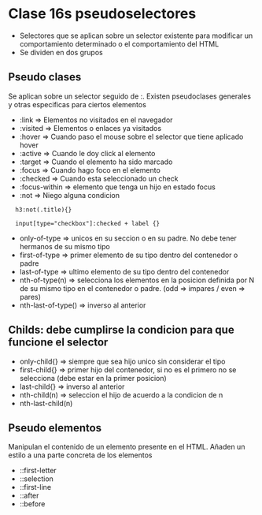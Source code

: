 # Clase 16s pseudoselectores

- Selectores que se aplican sobre un selector existente para modificar un comportamiento determinado o el comportamiento del HTML
- Se dividen en dos grupos

## Pseudo clases
  Se aplican sobre un selector seguido de :. Existen pseudoclases generales y otras especificas para ciertos elementos 


  - :link     => Elementos no visitados en el navegador
  - :visited  => Elementos o enlaces ya visitados
  - :hover    => Cuando paso el mouse sobre el selector que tiene aplicado hover
  - :active   => Cuando le doy click al elemento
  - :target   => Cuando el elemento ha sido marcado
  - :focus    => Cuando hago foco en el elemento
  - :checked  => Cuando esta seleccionado un check
  - :focus-within  => elemento que tenga un hijo en estado focus
  - :not      => Niego alguna condicion 

  ```
    h3:not(.title){}

  ```

  ```
    input[type="checkbox"]:checked + label {}

  ```
  - only-of-type    => unicos en su seccion o en su padre. No debe tener hermanos de su mismo tipo
  - first-of-type   => primer elemento de su tipo dentro del contenedor o padre
  - last-of-type    => ultimo elemento de su tipo dentro del contenedor
  - nth-of-type(n)  => selecciona los elementos en la posicion definida por N de su mismo tipo en el contenedor o padre. (odd => impares / even => pares)
  - nth-last-of-type() => inverso al anterior

  ## Childs: debe cumplirse la condicion para que funcione el selector

  - only-child{}    => siempre que sea hijo unico sin considerar el tipo
  - first-child{}   => primer hijo del contenedor, si no es el primero no se selecciona (debe estar en la primer posicion)
  - last-child{}    => inverso al anterior
  - nth-child(n)    => seleccion el hijo de acuerdo a la condicion de n
  - nth-last-child(n)


## Pseudo elementos
  Manipulan el contenido de un elemento presente en el HTML. Añaden un estilo a una parte concreta de los elementos

  - ::first-letter
  - ::selection
  - ::first-line
  - ::after
  - ::before 
